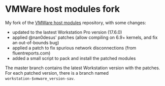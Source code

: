 # VMWare host modules fork

My fork of the [VMWare host modules](https://github.com/mkubecek/vmware-host-modules) repository, with some changes:

- updated to the lastest Workstation Pro version (17.6.0)
- applied @nan0desus' patches (allow compiling on 6.9+ kernels, and fix an out-of-bounds bug)
- applied a patch to fix spurious network disconnections (from fluentreports.com)
- added a small script to pack and install the patched modules

The master branch contains the latest Workstation version with the patches. For each patched version, there is a branch named `workstation-$vmware_version-sav`.
